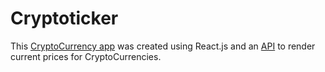 # Cryptoticker
This <a href= "https://cryptoticker-dawng-ribeiro.netlify.com">CryptoCurrency app<a> was created using React.js and an <a href= "https://api.coinmarketcap.com/v2/ticker/?limit=20">API</a> to render current prices for CryptoCurrencies.
